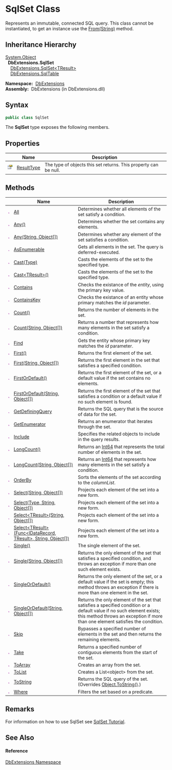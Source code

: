 SqlSet Class
============
Represents an immutable, connected SQL query. This class cannot be instantiated, to get an instance use the [From(String)][1] method.


Inheritance Hierarchy
---------------------
[System.Object][2]  
  **DbExtensions.SqlSet**  
    [DbExtensions.SqlSet&lt;TResult>][3]  
    [DbExtensions.SqlTable][4]  

  **Namespace:**  [DbExtensions][5]  
  **Assembly:**  DbExtensions (in DbExtensions.dll)

Syntax
------

```csharp
public class SqlSet
```

The **SqlSet** type exposes the following members.


Properties
----------

                   | Name            | Description                                                      
------------------ | --------------- | ---------------------------------------------------------------- 
![Public property] | [ResultType][6] | The type of objects this set returns. This property can be null. 


Methods
-------

                 | Name                                                                      | Description                                                                                                                                                                                              
---------------- | ------------------------------------------------------------------------- | -------------------------------------------------------------------------------------------------------------------------------------------------------------------------------------------------------- 
![Public method] | [All][7]                                                                  | Determines whether all elements of the set satisfy a condition.                                                                                                                                          
![Public method] | [Any()][8]                                                                | Determines whether the set contains any elements.                                                                                                                                                        
![Public method] | [Any(String, Object[])][9]                                                | Determines whether any element of the set satisfies a condition.                                                                                                                                         
![Public method] | [AsEnumerable][10]                                                        | Gets all elements in the set. The query is deferred-executed.                                                                                                                                            
![Public method] | [Cast(Type)][11]                                                          | Casts the elements of the set to the specified type.                                                                                                                                                     
![Public method] | [Cast&lt;TResult>()][12]                                                  | Casts the elements of the set to the specified type.                                                                                                                                                     
![Public method] | [Contains][13]                                                            | Checks the existance of the *entity*, using the primary key value.                                                                                                                                       
![Public method] | [ContainsKey][14]                                                         | Checks the existance of an entity whose primary matches the *id* parameter.                                                                                                                              
![Public method] | [Count()][15]                                                             | Returns the number of elements in the set.                                                                                                                                                               
![Public method] | [Count(String, Object[])][16]                                             | Returns a number that represents how many elements in the set satisfy a condition.                                                                                                                       
![Public method] | [Find][17]                                                                | Gets the entity whose primary key matches the *id* parameter.                                                                                                                                            
![Public method] | [First()][18]                                                             | Returns the first element of the set.                                                                                                                                                                    
![Public method] | [First(String, Object[])][19]                                             | Returns the first element in the set that satisfies a specified condition.                                                                                                                               
![Public method] | [FirstOrDefault()][20]                                                    | Returns the first element of the set, or a default value if the set contains no elements.                                                                                                                
![Public method] | [FirstOrDefault(String, Object[])][21]                                    | Returns the first element of the set that satisfies a condition or a default value if no such element is found.                                                                                          
![Public method] | [GetDefiningQuery][22]                                                    | Returns the SQL query that is the source of data for the set.                                                                                                                                            
![Public method] | [GetEnumerator][23]                                                       | Returns an enumerator that iterates through the set.                                                                                                                                                     
![Public method] | [Include][24]                                                             | Specifies the related objects to include in the query results.                                                                                                                                           
![Public method] | [LongCount()][25]                                                         | Returns an [Int64][26] that represents the total number of elements in the set.                                                                                                                          
![Public method] | [LongCount(String, Object[])][27]                                         | Returns an [Int64][26] that represents how many elements in the set satisfy a condition.                                                                                                                 
![Public method] | [OrderBy][28]                                                             | Sorts the elements of the set according to the *columnList*.                                                                                                                                             
![Public method] | [Select(String, Object[])][29]                                            | Projects each element of the set into a new form.                                                                                                                                                        
![Public method] | [Select(Type, String, Object[])][30]                                      | Projects each element of the set into a new form.                                                                                                                                                        
![Public method] | [Select&lt;TResult>(String, Object[])][31]                                | Projects each element of the set into a new form.                                                                                                                                                        
![Public method] | [Select&lt;TResult>(Func&lt;IDataRecord, TResult>, String, Object[])][32] | Projects each element of the set into a new form.                                                                                                                                                        
![Public method] | [Single()][33]                                                            | The single element of the set.                                                                                                                                                                           
![Public method] | [Single(String, Object[])][34]                                            | Returns the only element of the set that satisfies a specified condition, and throws an exception if more than one such element exists.                                                                  
![Public method] | [SingleOrDefault()][35]                                                   | Returns the only element of the set, or a default value if the set is empty; this method throws an exception if there is more than one element in the set.                                               
![Public method] | [SingleOrDefault(String, Object[])][36]                                   | Returns the only element of the set that satisfies a specified condition or a default value if no such element exists; this method throws an exception if more than one element satisfies the condition. 
![Public method] | [Skip][37]                                                                | Bypasses a specified number of elements in the set and then returns the remaining elements.                                                                                                              
![Public method] | [Take][38]                                                                | Returns a specified number of contiguous elements from the start of the set.                                                                                                                             
![Public method] | [ToArray][39]                                                             | Creates an array from the set.                                                                                                                                                                           
![Public method] | [ToList][40]                                                              | Creates a List&lt;object> from the set.                                                                                                                                                                  
![Public method] | [ToString][41]                                                            | Returns the SQL query of the set. (Overrides [Object.ToString()][42].)                                                                                                                                   
![Public method] | [Where][43]                                                               | Filters the set based on a predicate.                                                                                                                                                                    


Remarks
-------
For information on how to use SqlSet see [SqlSet Tutorial][44].

See Also
--------

#### Reference
[DbExtensions Namespace][5]  

[1]: ../Database/From_2.md
[2]: http://msdn.microsoft.com/en-us/library/e5kfa45b
[3]: ../SqlSet_1/README.md
[4]: ../SqlTable/README.md
[5]: ../README.md
[6]: ResultType.md
[7]: All.md
[8]: Any.md
[9]: Any_1.md
[10]: AsEnumerable.md
[11]: Cast.md
[12]: Cast__1.md
[13]: Contains.md
[14]: ContainsKey.md
[15]: Count.md
[16]: Count_1.md
[17]: Find.md
[18]: First.md
[19]: First_1.md
[20]: FirstOrDefault.md
[21]: FirstOrDefault_1.md
[22]: GetDefiningQuery.md
[23]: GetEnumerator.md
[24]: Include.md
[25]: LongCount.md
[26]: http://msdn.microsoft.com/en-us/library/6yy583ek
[27]: LongCount_1.md
[28]: OrderBy.md
[29]: Select.md
[30]: Select_1.md
[31]: Select__1_1.md
[32]: Select__1.md
[33]: Single.md
[34]: Single_1.md
[35]: SingleOrDefault.md
[36]: SingleOrDefault_1.md
[37]: Skip.md
[38]: Take.md
[39]: ToArray.md
[40]: ToList.md
[41]: ToString.md
[42]: http://msdn.microsoft.com/en-us/library/7bxwbwt2
[43]: Where.md
[44]: http://maxtoroq.github.io/DbExtensions/docs/SqlSet.html
[Public property]: ../../icons/pubproperty.gif "Public property"
[Public method]: ../../icons/pubmethod.gif "Public method"